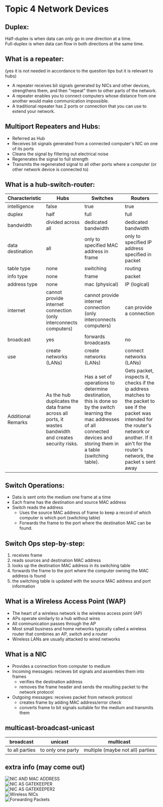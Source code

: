 # Topic 4 Network Devices

## Duplex:
Half-duplex is when data can only go in one direction at a time.<br>Full-duplex is when data can flow in both directions at the same time. 
## What is a repeater:
(yes it is not needed in accordance to the question tips but it is relevant to hubs)<br>
- A repeater receives bit signals generated by NICs and other devices, strengthens them, and then "repeat" them to other parts of the network.
- A repeater enables you to connect computers whose distance from one another would make communication impossible.
- A traditional repeater has 2 ports or connection that you can use to extend your network.

## Multiport Repeaters and Hubs:
- Referred as Hub
- Receives bit signals generated from a connected computer's NIC on one of its ports
- Cleans the signal by filtering out electrical noise
- Regenerates the signal to full strength
- Transmits the regenerated signal to all other ports where a computer (or other network device is connected to)

## What is a hub-switch-router:
| Characteristic | Hubs | Switches | Routers |
|----------------|------|----------|---------|
| intelligence | false | true | true |
| duplex | half | full | full |
| bandwidth | divided across all | dedicated bandwidth | dedicated bandwidth |
| data destination | all | only to specified MAC address in frame | only to specified IP address specified in packet |
| table type | none | switching | routing |
| info type | none | frame | packet |
| address type | none | mac (physical) | IP (logical) |
| internet | cannot provide internet connection (only interconnects computers) | cannot provide internet connection (only interconnects computers) | can provide a connection |
| broadcast | yes | forwards broadcasts | no |
| use | create networks (LANs) | create networks (LANs) | connect networks (LANs) |
| Additional Remarks | As the hub duplicates the data frame across all ports, it wastes bandwidth and creates security risks. | Has a set of operations to determine destination, this is done so by the switch learning the mac addresses of all connected devices and storing them in a table (switching table). | Gets packet, inspects it, checks if the ip address matches to the packet to see if the packet was intended for the router's network or another. If it ain't for the router's network, the packet s sent away |

## Switch Operations:
- Data is sent onto the medium one frame at a time
- Each frame has the destination and source MAC address
- Switch reads the address
	- Uses the source MAC address of frame to keep a record of which computer is which port (switching table)
	- Forwards the frame to the port where the destination MAC can be found.

## Switch Ops step-by-step:
1. receives frame
2. reads sources and destination MAC address
3. looks up the destination MAC address in its switching table
4. forwards the frame to the port where the computer owning the MAC address is found
5. the switching table is updated with the source MAC address and port information

## What is a Wireless Access Point (WAP)
- The heart of a wireless network is the wireless access point (AP)
- APs operate similarly to a hub without wires
- All communication passes through the AP
- Most small business and home networks typically called a wireless router that combines an AP, switch and a router
- Wireless LANs are usually attacked to wired networks

## What is a NIC
- Provides a connection from computer to medium
- Incoming messages: recieves bit signals and assembles them into frames
	- verifies the destination address
	- removes the frame header and sends the resulting packet to the network protocol
- Outgoing messages: receives packet from network protocol
	- creates frame by adding MAC address/error check
	- converts frame to bit signals suitable for the medium and transmits them

## multicast-broadcast-unicast
| broadcast | unicast | multicast |
|-----------|---------|-----------|
| to all parties | to only one party | multiple (maybe not all) parties |

## extra info (may come out)
![NIC AND MAC ADDRESS](./pictures/NICANDMAC.png)<br>
![NIC AS GATEKEEPER](./pictures/GATEKEEP.png)<br>
![NIC AS GATEKEEPER2](./pictures/GATEKEEP2.png)<br>
![Wireless NICs](./pictures/WIRELESS.png)<br>
![Forwarding Packets](./pictures/FORWARD.png)<br>